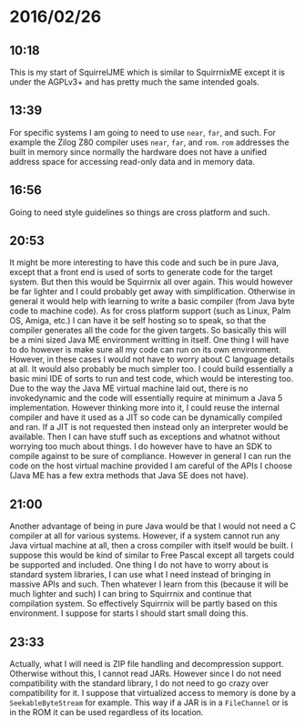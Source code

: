 # 2016/02/26

## 10:18

This is my start of SquirrelJME which is similar to SquirrnixME except it is
under the AGPLv3+ and has pretty much the same intended goals.

## 13:39

For specific systems I am going to need to use `near`, `far`, and such. For
example the Zilog Z80 compiler uses `near`, `far`, and `rom`. `rom` addresses
the built in memory since normally the hardware does not have a unified address
space for accessing read-only data and in memory data.

## 16:56

Going to need style guidelines so things are cross platform and such.

## 20:53

It might be more interesting to have this code and such be in pure Java,
except that a front end is used of sorts to generate code for the target
system. But then this would be Squirrnix all over again. This would however
be far lighter and I could probably get away with simplification. Otherwise in
general it would help with learning to write a basic compiler (from Java byte
code to machine code). As for cross platform support (such as Linux, Palm OS,
Amiga, etc.) I can have it be self hosting so to speak, so that the compiler
generates all the code for the given targets. So basically this will be a
mini sized Java ME environment writting in itself. One thing I will have to do
however is make sure all my code can run on its own environment. However, in
these cases I would not have to worry about C language details at all. It would
also probably be much simpler too. I could build essentially a basic mini IDE
of sorts to run and test code, which would be interesting too. Due to the way
the Java ME virtual machine laid out, there is no invokedynamic and the code
will essentially require at minimum a Java 5 implementation. However thinking
more into it, I could reuse the internal compiler and have it used as a JIT so
code can be dynamically compiled and ran. If a JIT is not requested then
instead only an interpreter would be available. Then I can have stuff such as
exceptions and whatnot without worrying too much about things. I do however
have to have an SDK to compile against to be sure of compliance. However in
general I can run the code on the host virtual machine provided I am careful
of the APIs I choose (Java ME has a few extra methods that Java SE does not
have).

## 21:00

Another advantage of being in pure Java would be that I would not need a C
compiler at all for various systems. However, if a system cannot run any Java
virtual machine at all, then a cross compiler with itself would be built. I
suppose this would be kind of similar to Free Pascal except all targets could
be supported and included. One thing I do not have to worry about is standard
system libraries, I can use what I need instead of bringing in massive APIs
and such. Then whatever I learn from this (because it will be much lighter and
such) I can bring to Squirrnix and continue that compilation system. So
effectively Squirrnix will be partly based on this environment. I suppose for
starts I should start small doing this.

## 23:33

Actually, what I will need is ZIP file handling and decompression support.
Otherwise without this, I cannot read JARs. However since I do not need
compatibility with the standard library, I do not need to go crazy over
compatibility for it. I suppose that virtualized access to memory is done by
a `SeekableByteStream` for example. This way if a JAR is in a `FileChannel` or
is in the ROM it can be used regardless of its location.

